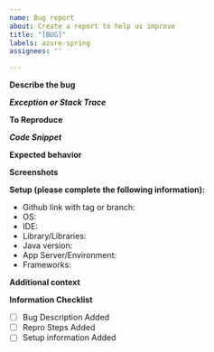 ```yaml
---
name: Bug report
about: Create a report to help us improve
title: "[BUG]"
labels: azure-spring
assignees: ''

---
```


**Describe the bug**
<!-- A clear and concise description of what the bug is. -->

***Exception or Stack Trace***
<!-- Add the exception log and stack trace if available -->

**To Reproduce**
<!-- Steps to reproduce the behavior: -->

***Code Snippet***
<!-- Add the code snippet that causes the issue. -->

**Expected behavior**
<!-- A clear and concise description of what you expected to happen. -->

**Screenshots**
<!-- If applicable, add screenshots to help explain your problem. -->

**Setup (please complete the following information):**
- Github link with tag or branch: <!-- [e.g. https://github.com/Azure-Samples/azure-spring-boot-samples/tree/spring-cloud-azure_v4.0.0/cosmos/azure-spring-data-cosmos/cosmos-multi-database-single-account] -->
- OS: <!-- [e.g. iOS] -->
- IDE: <!-- [e.g. IntelliJ] -->
- Library/Libraries: <!-- [e.g. com.azure.spring:spring-cloud-azure-starter-keyvault-secrets:4.0.0 (groupId:artifactId:version)] -->
- Java version: <!-- [e.g. 8]  -->
- App Server/Environment: <!-- [e.g. Tomcat, WildFly, Azure Function, Apache Spark, Databricks, IDE plugin or anything special] -->
- Frameworks: <!-- [e.g. Spring Boot, Micronaut, Quarkus, etc]  -->

 <!--
If you suspect a dependency version mismatch (e.g. you see `NoClassDefFoundError`, `NoSuchMethodError` or similar), please check out [Troubleshoot dependency version conflict article](https://aka.ms/azsdk/java/dependency/troubleshoot) first. If it doesn't provide solution for the problem, please provide:
- verbose dependency tree (`mvn dependency:tree -Dverbose`)
- exception message, full stack trace, and any available logs
-->

**Additional context**
<!-- Add any other context about the problem here. -->

**Information Checklist**
<!-- Kindly make sure that you have added all the following information above and checkoff the required fields otherwise we will treat the issuer as an incomplete report -->
- [ ] Bug Description Added
- [ ] Repro Steps Added
- [ ] Setup information Added